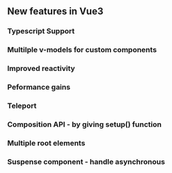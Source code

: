 ## New features in Vue3

### Typescript Support
### Multilple v-models for custom components
### Improved reactivity
### Peformance gains
### Teleport
### Composition API - by giving setup() function
### Multiple root elements
### Suspense component - handle asynchronous


